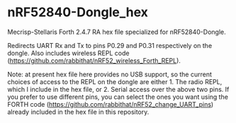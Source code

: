 # nRF52840-Dongle_hex
Mecrisp-Stellaris Forth 2.4.7 RA hex file specialized for nRF52840-Dongle.

Redirects UART Rx and Tx to pins P0.29 and P0.31 respectively on the dongle.  Also 
includes wireless REPL code (https://github.com/rabbithat/nRF52_wireless_Forth_REPL).

Note: at present hex file here provides no USB support, so the current choices of access to the REPL 
on the dongle are either 1.  The radio REPL, which I include in the hex file, or 2. Serial access over
the above two pins.  If you prefer to use different pins, you can select the ones you
want using the FORTH code (https://github.com/rabbithat/nRF52_change_UART_pins) already included 
in the hex file in this repository.
